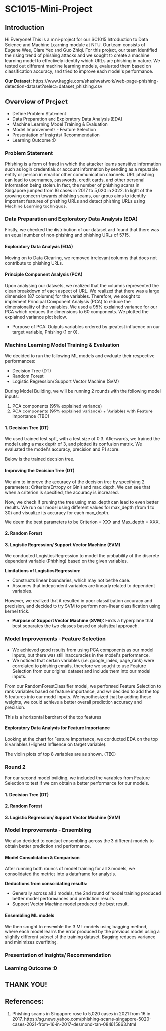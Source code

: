 # SC1015-Mini-Project
<h2> Introduction </h2> 
  <p> Hi Everyone! This is a mini-project for our SC1015 Introduction to Data Science and Machine Learning module at NTU. Our team consists of Eugene Wee, Clare Yeo and Guo Zhiqi. For this project, our team identified the rising trend of phishing attacks and we sought to create a machine learning model to effectively identify which URLs are phishing in nature. We tested out different machine learning models, evaluated them based on classification accuracy, and tried to improve each model's performance.
  </p> 
<b> Our Dataset: </b> https://www.kaggle.com/shashwatwork/web-page-phishing-detection-dataset?select=dataset_phishing.csv

<h2> Overview of Project </h2> 
  <ul>
    <li> Define Problem Statement </li> 
    <li> Data Preparation and Exploratory Data Analysis (EDA) </li> 
    <li> Machine Learning Model Training & Evaluation </li> 
    <li> Model Improvements - Feature Selection </li> 
    <li> Presentation of Insights/ Recommendation </li> 
    <li> Learning Outcome :D </li> 
  </ul>

<h3> Problem Statement </h3> 
  <p> Phishing is a form of fraud in which the attacker learns sensitive information such as login credentials or account information by sending as a reputable entity or person in email or other communication channels. URL phishing can lead to usernames, passwords, credit cards, and other personal information being stolen. In fact, the number of phishing scams in Singapore jumped from 16 cases in 2017 to 5,020 in 2022. In light of the growing concern towards phishing scams, our group aims to identify important features of phishing URLs and detect phishing URLs using Machine Learning techniques. 
  </p>

<h3> Data Preparation and Exploratory Data Analysis (EDA) </h3> 
  <p> Firstly, we checked the distribution of our dataset and found that there was an equal number of non-phishing and phishing URLs of 5715. </p>
  
<h4> Exploratory Data Analysis (EDA) </h4>
  <p> Moving on to Data Cleaning, we removed irrelevant columns that does not contribute to phishing URLs. </p>
  
<h4> Principle Component Analysis (PCA) </h4>
  <p> Upon analysing our datasets, we realized that the columns represented the clean breakdown of each aspect of URL. We realized that there was             a large dimension (87 columns) for the variables. Therefore, we sought to implement Principal Component Analysis (PCA) to reduce the                   dimensionality of the variables. We used a 95% explained variance for our PCA which reduces the dimensions to 60 components. We plotted the explained variance plot below. </p>
       <ul> 
        <li> Purpose of PCA: Outputs variables ordered by greatest influence on our target variable, Phishing (1 or 0).  </li>
       </ul> 
  
 
<h3> Machine Learning Model Training & Evaluation </h3> 
  <p> We decided to run the following ML models and evaluate their respective performances:
      <ul> 
        <li> Decision Tree (DT) </li>
        <li> Random Forest </li>
        <li> Logistic Regression/ Support Vector Machine (SVM) </li> 
      </ul>
  </p> 
  
  <p> During Model Building, we will be running 2 rounds with the following model inputs:
      <ol>
        <li> PCA components (95% explained variance)</li>
        <li> PCA components (95% explained variance)  + Variables with Feature Importance (TBC)</li>
      </ol>
 
<h4>1. Decision Tree (DT) </h4>
  <p> We used trained test split, with a test size of 0.3. Afterwards, we trained the model using a max depth of 3, and plotted its confusion matrix. We evaluated the model's accuracy, precision and F1 score. </p>
  <p> Below is the trained decision tree. </p>
  
<h4> Improving the Decision Tree (DT) </h4>
  <p> We aim to improve the accuracy of the decision tree by specifying 2 parameters: Criterion(Entropy or Gini) and max_depth. We can see that when a criterion is specified, the accuracy is increased. </p>
  <p>Now, we check if pruning the tree using max_depth can lead to even better results. We run our model using different values for max_depth (from 1 to 30) and visualize its accuracy for each max_depth.  </p>
  <p> We deem the best parameters to be Criterion = XXX and Max_depth = XXX.</p>


<h4>2. Random Forest </h4>


<h4>3. Logistic Regression/ Support Vector Machine (SVM)</h4>
  <p>We conducted Logistics Regression to model the probability of the discrete dependent variable (Phishing) based on the given variables. 
        
  <b>Limitations of Logistics Regression: </b>
       <ul>
            <li> Constructs linear boundaries, which may not be the case.</li>
            <li> Assumes that independent variables are linearly related to dependent variables. </li>
       </ul>
        However, we realized that it resulted in poor classification accuracy and precision, and decided to try SVM to perform non-linear classification using kernel trick.
       <ul> 
  <li> <b>Purpose of Support Vector Machine (SVM): </b> Finds a hyperplane that best separates the two classes based on statistical approach. </li>
       </ul> 
  
  </p>

<h3> Model Improvements - Feature Selection </h3> 
    <p>
       <ul> 
<li>We achieved good results from using PCA components as our model inputs, but there was still inaccuracies in the model's performance.</li>
<li>We noticed that certain variables (i.e. google_index, page_rank) were correlated to phishing emails, therefore we sought to use Feature Selection from our original dataset and include them into our model inputs.</li>
      </ul> 
    
From our RandomForestClassifier model, we performed Feature Selection to rank variables based on feature importance, and we decided to add the top 5 features into our model inputs. We hypothesized that by adding these weights, we could achieve a better overall prediction accuracy and precision.        </p>
    <p>This is a horizontal barchart of the top features </p>
      
<h4> Exploratory Data Analysis for Feature Importance </h4> 
  <p>Looking at the chart for Feature Importance, we conducted EDA on the top 8 variables (Highest Influence on target variable). </p>
  
  <p> The violin plots of top 8 variables are as shown. (TBC) </p>
  
<h3> Round 2 </h3>

  <p>For our second model building, we included the variables from Feature Selection to test if we can obtain a better performance for our models. </p>      
<h4>1. Decision Tree (DT) </h4>
<h4>2. Random Forest </h4>
<h4>3. Logistic Regression/ Support Vector Machine (SVM) </h4>

<h3> Model Improvements - Ensembling </h3>
  <p> We also decided to conduct ensembling across the 3 different models to obtain better prediction and performance. </p> 
<h4> Model Consolidation & Comparison</h4> 
  <p>After running both rounds of model training for all 3 models, we consolidated the metrics into a dataframe for analysis.  
  
  <b>Deductions from consolidating results:</b>
  </p> 
  
  <ul> 
  <li>Generally across all 3 models, the 2nd round of model training produced better model performances and prediction results</li>
  <li>Support Vector Machine model produced the best result.</li>
        </ul> 
        
<h4> Ensembling ML models </h4>
<p> We then sought to ensemble the 3 ML models using bagging method, where each model learns the error produced by the previous model using a slightly different subset of the training dataset. Bagging reduces variance and minimizes overfitting. </p>


<h3> Presentation of Insights/ Recommendation </h3> 

<h3> Learning Outcome :D </h3> 

<h2> THANK YOU! </h2> 

<h2> References: </h2> 
<ol> 
  <li> Phishing scams in Singapore rose to 5,020 cases in 2021 from 16 in 2017, https://sg.news.yahoo.com/phishing-scams-singapore-5020-cases-2021-from-16-in-2017-desmond-tan-084615863.html </li>
</ol>
